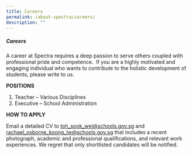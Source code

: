 ```yaml
---
title: Careers
permalink: /about-spectra/careers/
description: ""
---
```

##### **Careers**

A career at Spectra requires a deep passion to serve others coupled with professional pride and competence.  If you are a highly motivated and engaging individual who wants to contribute to the holistic development of students, please write to us.  

**POSITIONS**

1.  Teacher – Various Disciplines
2.  Executive – School Administration

**HOW TO APPLY**

Email a detailed CV to toh_sook_wei@schools.gov.sg and rachael_osborne_koong_lw@schools.gov.sg that includes a recent photograph, academic and professional qualifications, and relevant work experiences. We regret that only shortlisted candidates will be notified.